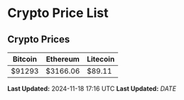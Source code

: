 # Crypto Price List

## Crypto Prices
| Bitcoin | Ethereum | Litecoin |
| ------- | -------- | -------- |
| $91293 | $3166.06 | $89.11 |
**Last Updated:** 2024-11-18 17:16 UTC
**Last Updated:** $DATE$
